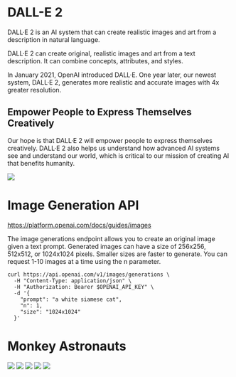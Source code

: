 # DALL-E 2

DALL·E 2 is an AI system that can create realistic images and art from a description in natural language.

DALL·E 2 can create original, realistic images and art from a text description. It can combine concepts, attributes, and styles.

In January 2021, OpenAI introduced DALL·E. One year later, our newest system, DALL·E 2, generates more realistic and accurate images with 4x greater resolution.

## Empower People to Express Themselves Creatively

Our hope is that DALL·E 2 will empower people to express themselves creatively. DALL·E 2 also helps us understand how advanced AI systems see and understand our world, which is critical to our mission of creating AI that benefits humanity.

![](dall-e-gen.png)

# Image Generation API

https://platform.openai.com/docs/guides/images


The image generations endpoint allows you to create an original image given a text prompt. Generated images can have a size of 256x256, 512x512, or 1024x1024 pixels. Smaller sizes are faster to generate. You can request 1-10 images at a time using the n parameter.

```
curl https://api.openai.com/v1/images/generations \
  -H "Content-Type: application/json" \
  -H "Authorization: Bearer $OPENAI_API_KEY" \
  -d '{
    "prompt": "a white siamese cat",
    "n": 1,
    "size": "1024x1024"
  }'
```

# Monkey Astronauts

![](astronauts/img-1.png)
![](astronauts/img-2.png)
![](astronauts/img-3.png)
![](astronauts/img-4.png)
![](astronauts/img-5.png)